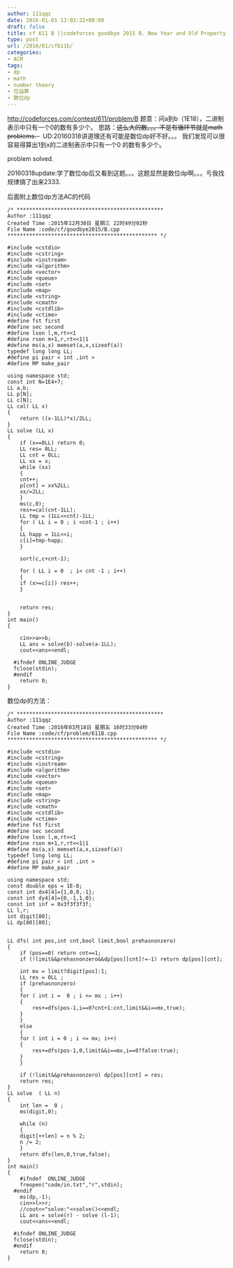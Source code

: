 ```yaml
---
author: 111qqz
date: 2016-01-01 13:03:22+00:00
draft: false
title: cf 611 B ||codeforces goodbye 2015 B. New Year and Old Property (数学或者数位dp)
type: post
url: /2016/01/cf611b/
categories:
- ACM
tags:
- dp
- math
- number theory
- 位运算
- 数位dp
---
```


http://codeforces.com/contest/611/problem/B
题意：问a到b（1E18），二进制表示中只有一个0的数有多少个。
思路：<del>这么大的数。。。不是有循环节就是math problems.  </del>  UD:20160318讲道理还有可能是数位dp好不好。。。
我们发现可以很容易得算出1到x的二进制表示中只有一个0 的数有多少个。

problem solved.



20160318update:学了数位dp后又看到这题。。。这题显然是数位dp啊。。。亏我找规律搞了出来2333.

后面附上数位dp方法AC的代码



    
    /* ***********************************************
    Author :111qqz
    Created Time :2015年12月30日 星期三 22时49分02秒
    File Name :code/cf/goodbye2015/B.cpp
    ************************************************ */
    
    #include <cstdio>
    #include <cstring>
    #include <iostream>
    #include <algorithm>
    #include <vector>
    #include <queue>
    #include <set>
    #include <map>
    #include <string>
    #include <cmath>
    #include <cstdlib>
    #include <ctime>
    #define fst first
    #define sec second
    #define lson l,m,rt<<1
    #define rson m+1,r,rt<<1|1
    #define ms(a,x) memset(a,x,sizeof(a))
    typedef long long LL;
    #define pi pair < int ,int >
    #define MP make_pair
    
    using namespace std;
    const int N=1E4+7;
    LL a,b;
    LL p[N];
    LL c[N];
    LL cal( LL x)
    {
        return ((x-1LL)*x)/2LL;
    }
    LL solve (LL x)
    {
        if (x==0LL) return 0;
        LL res= 0LL;
        LL cnt = 0LL;
        LL xx = x;
        while (xx)
        {
    	cnt++;
    	p[cnt] = xx%2LL;
    	xx/=2LL;
        }
        ms(c,0);
        res+=cal(cnt-1LL);
        LL tmp = (1LL<<cnt)-1LL;
        for ( LL i = 0 ; i <cnt-1 ; i++)
        {
    	LL happ = 1LL<<i;
    	c[i]=tmp-happ;
        }
    
        sort(c,c+cnt-1);
    
        for ( LL i = 0  ; i< cnt -1 ; i++)
        {
    	if (x>=c[i]) res++;
        }
        
       
        return res;
    }
    int main()
    {
    	
    	cin>>a>>b;
    	LL ans = solve(b)-solve(a-1LL);
    	cout<<ans<<endl;
    
      #ifndef ONLINE_JUDGE  
      fclose(stdin);
      #endif
        return 0;
    }
    




数位dp的方法：
 

    
    /* ***********************************************
    Author :111qqz
    Created Time :2016年03月18日 星期五 16时33分04秒
    File Name :code/cf/problem/611B.cpp
    ************************************************ */
    
    #include <cstdio>
    #include <cstring>
    #include <iostream>
    #include <algorithm>
    #include <vector>
    #include <queue>
    #include <set>
    #include <map>
    #include <string>
    #include <cmath>
    #include <cstdlib>
    #include <ctime>
    #define fst first
    #define sec second
    #define lson l,m,rt<<1
    #define rson m+1,r,rt<<1|1
    #define ms(a,x) memset(a,x,sizeof(a))
    typedef long long LL;
    #define pi pair < int ,int >
    #define MP make_pair
    
    using namespace std;
    const double eps = 1E-8;
    const int dx4[4]={1,0,0,-1};
    const int dy4[4]={0,-1,1,0};
    const int inf = 0x3f3f3f3f;
    LL l,r;
    int digit[80];
    LL dp[80][80];
    
    
    LL dfs( int pos,int cnt,bool limit,bool prehasnonzero)
    {
        if (pos==0) return cnt==1;
        if (!limit&&prehasnonzero&&dp[pos][cnt]!=-1) return dp[pos][cnt];
    
        int mx = limit?digit[pos]:1;
        LL res = 0LL ;
        if (prehasnonzero)
        {
    	for ( int i =  0 ; i <= mx ; i++)
    	{
    	    res+=dfs(pos-1,i==0?cnt+1:cnt,limit&&i==mx,true);
    	}
        }
        else
        {
    	for ( int i = 0 ; i <= mx; i++)
    	{
    	    res+=dfs(pos-1,0,limit&&i==mx,i==0?false:true);
    	}
        }
    
        if (!limit&&prehasnonzero) dp[pos][cnt] = res;
        return res;
    }
    LL solve  ( LL n)
    {
        int len =  0 ;
        ms(digit,0);
    
        while (n)
        {
    	digit[++len] = n % 2;
    	n /= 2;
        }
        return dfs(len,0,true,false);
    }
    int main()
    {
    	#ifndef  ONLINE_JUDGE 
    	freopen("code/in.txt","r",stdin);
      #endif
    	ms(dp,-1);
    	cin>>l>>r;
    	//cout<<"solve:"<<solve()<<endl;
    	LL ans = solve(r) - solve (l-1);
    	cout<<ans<<endl;
    
      #ifndef ONLINE_JUDGE  
      fclose(stdin);
      #endif
        return 0;
    }
    




